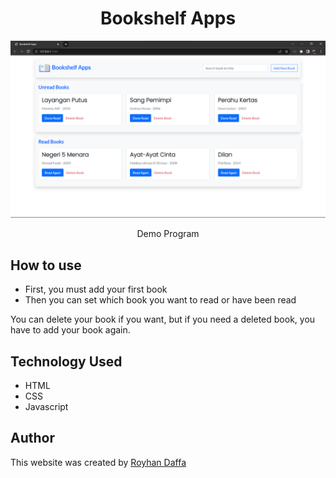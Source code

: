 <h1 align="center">Bookshelf Apps</h1>

![thumbnail](assets/thumbnail.png)

<p align="center">
  <a href="https://royhandf.github.io/bookshelf-apps/" style="text-decoration:none;">Demo Program</a>
</p>

## How to use

- First, you must add your first book
- Then you can set which book you want to read or have been read

You can delete your book if you want, but if you need a deleted book, you have to add your book again.

## Technology Used

- HTML
- CSS
- Javascript

## Author

This website was created by [Royhan Daffa](https://github.com/royhandf)
